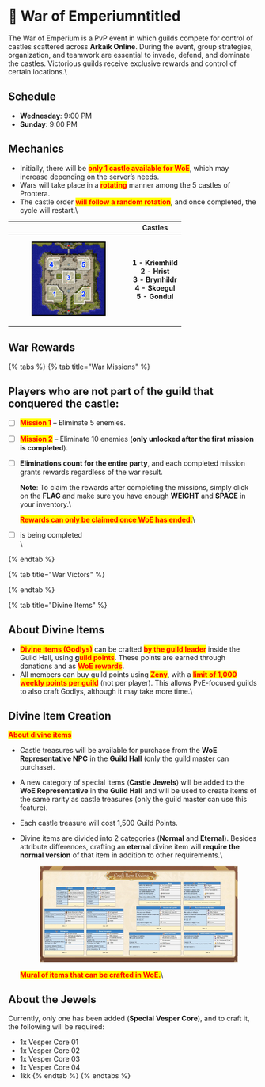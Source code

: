 # 🔶 War of Emperiumntitled

The War of Emperium is a PvP event in which guilds compete for control of castles scattered across **Arkaik Online**. During the event, group strategies, organization, and teamwork are essential to invade, defend, and dominate the castles. Victorious guilds receive exclusive rewards and control of certain locations.\


## Schedule

* **Wednesday**: 9:00 PM
* **Sunday**: 9:00 PM

## Mechanics

* Initially, there will be <mark style="color:red;">**only 1 castle available for WoE**</mark>, which may increase depending on the server’s needs.
* Wars will take place in a <mark style="color:red;">**rotating**</mark> manner among the 5 castles of Prontera.
* The castle order <mark style="color:red;">**will follow a random rotation**</mark>, and once completed, the cycle will restart.\


|                                                                                                      |                                                                                                                Castles                                                                                                               |
| :--------------------------------------------------------------------------------------------------: | :----------------------------------------------------------------------------------------------------------------------------------------------------------------------------------------------------------------------------------: |
| <div><figure><img src="../.gitbook/assets/image.png" alt=""><figcaption></figcaption></figure></div> | <p><strong>1 - Kriemhild</strong> <br><strong>2</strong> <strong>- Hrist</strong> <br><strong>3 </strong><em><strong>-</strong></em><strong> Brynhildr</strong> <br><strong>4 - Skoegul</strong> <br><strong>5 - Gondul</strong></p> |

## War Rewards

{% tabs %}
{% tab title="War Missions" %}
## **Players who are not part of the guild that conquered the castle:**

* [ ] <mark style="color:red;">**Mission 1**</mark> – Eliminate 5 enemies.
* [ ] <mark style="color:red;">**Mission 2**</mark> – Eliminate 10 enemies (**only unlocked after the first mission is completed**).
*   [ ] **Eliminations count for the entire party**, and each completed mission grants rewards regardless of the war result.

    **Note**: To claim the rewards after completing the missions, simply click on the **FLAG** and make sure you have enough **WEIGHT** and **SPACE** in your inventory.\


    <mark style="color:red;">**Rewards can only be claimed once WoE has ended.**</mark>\

* [ ] is being completed \
  \

{% endtab %}

{% tab title="War Victors" %}

{% endtab %}

{% tab title="Divine Items" %}
## **About Divine Items**

* <mark style="color:red;">**Divine items (Godlys)**</mark> can be crafted <mark style="color:red;">**by the guild leader**</mark> inside the Guild Hall, using **g**<mark style="color:red;">**uild points**</mark>. These points are earned through donations and as <mark style="color:red;">**WoE rewards**</mark>.
* All members can buy guild points using <mark style="color:red;">**Zeny**</mark>, with a <mark style="color:red;">**limit of 1,000 weekly points per guild**</mark> (not per player). This allows PvE-focused guilds to also craft Godlys, although it may take more time.\


## **Divine Item Creation**

<mark style="color:red;">**About divine items**</mark>

* Castle treasures will be available for purchase from the **WoE Representative NPC** in the **Guild Hall** (only the guild master can purchase).
* A new category of special items (**Castle Jewels**) will be added to the **WoE Representative** in the **Guild Hall** and will be used to create items of the same rarity as castle treasures (only the guild master can use this feature).
* Each castle treasure will cost 1,500 Guild Points.
*   Divine items are divided into 2 categories (**Normal** and **Eternal**). Besides attribute differences, crafting an **eternal** divine item will **require the normal version** of that item in addition to other requirements.\


    <figure><img src="../.gitbook/assets/image (1).png" alt=""><figcaption></figcaption></figure>

    &#x20;                                                      <mark style="color:red;">**Mural of items that can be crafted in WoE.**</mark>\


## **About the Jewels**

Currently, only one has been added (**Special Vesper Core**), and to craft it, the following will be required:

* 1x Vesper Core 01
* 1x Vesper Core 02
* 1x Vesper Core 03
* 1x Vesper Core 04
* 1kk
{% endtab %}
{% endtabs %}

